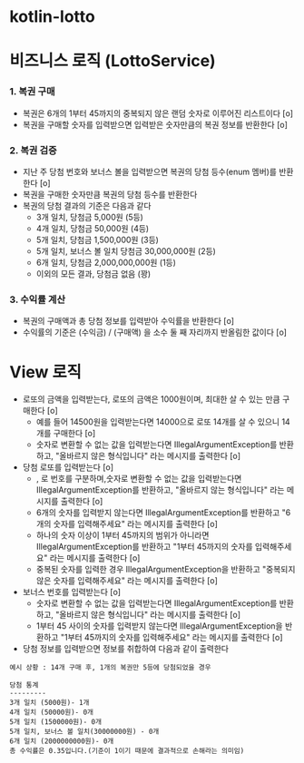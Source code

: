 # kotlin-lotto

# 비즈니스 로직 (LottoService)
### 1. 복권 구매
- 복권은 6개의 1부터 45까지의 중복되지 않은 랜덤 숫자로 이루어진 리스트이다 [o]
- 복권을 구매할 숫자를 입력받으면 입력받은 숫자만큼의 복권 정보를 반환한다 [o]


### 2. 복권 검증 
- 지난 주 당첨 번호와 보너스 볼을 입력받으면 복권의 당첨 등수(enum 멤버)를 반환한다 [o]
- 복권을 구매한 숫자만큼 복권의 당첨 등수를 반환한다
- 복권의 당첨 결과의 기준은 다음과 같다
  - 3개 일치, 당첨금 5,000원 (5등)
  - 4개 일치, 당첨금 50,000원 (4등)
  - 5개 일치, 당첨금 1,500,000원 (3등)
  - 5개 일치, 보너스 볼 일치 당첨금 30,000,000원 (2등)
  - 6개 일치, 당첨금 2,000,000,000원 (1등)
  - 이외의 모든 결과, 당첨금 없음 (꽝)

### 3. 수익률 계산
- 복권의 구매액과 총 당첨 정보를 입력받아 수익률을 반환한다 [o]
- 수익률의 기준은 (수익금) / (구매액) 을 소수 둘 째 자리까지 반올림한 값이다 [o]

# View 로직
- 로또의 금액을 입력받는다, 로또의 금액은 1000원이며, 최대한 살 수 있는 만큼 구매한다 [o]
  - 예를 들어 14500원을 입력받는다면 14000으로 로또 14개를 살 수 있으니 14개를 구매한다 [o]
  - 숫자로 변환할 수 없는 값을 입력받는다면 IllegalArgumentException를 반환하고, "올바르지 않은 형식입니다" 라는 메시지를 출력한다 [o]
- 당첨 로또를 입력받는다 [o]
  - , 로 번호를 구분하며,숫자로 변환할 수 없는 값을 입력받는다면 IllegalArgumentException를 반환하고, "올바르지 않는 형식입니다" 라는 메시지를 출력한다 [o]
  - 6개의 숫자를 입력받지 않는다면 IllegalArgumentException를 반환하고 "6개의 숫자를 입력해주세요" 라는 메시지를 출력한다 [o]
  - 하나의 숫자 이상이 1부터 45까지의 범위가 아니라면 IllegalArgumentException를 반환하고 "1부터 45까지의 숫자를 입력해주세요" 라는 메시지를 출력한다 [o]
  - 중복된 숫자를 입력한 경우 IllegalArgumentException을 반환하고 "중복되지 않은 숫자를 입력해주세요" 라는 메시지를 출력한다 [o]
- 보너스 번호를 입력받는다 [o]
  - 숫자로 변환할 수 없는 값을 입력받는다면 IllegalArgumentException를 반환하고, "올바르지 않은 형식입니다" 라는 메시지를 출력한다 [o]
  - 1부터 45 사이의 숫자를 입력받지 않는다면 IllegalArgumentException을 반환하고 "1부터 45까지의 숫자를 입력해주세요" 라는 메시지를 출력한다 [o]
- 당첨 정보를 입력받으면 정보를 취합하여 다음과 같이 출력한다 

```angular2html
예시 상황 : 14개 구매 후, 1개의 복권만 5등에 당첨되었을 경우

당첨 통계
---------
3개 일치 (5000원)- 1개
4개 일치 (50000원)- 0개
5개 일치 (1500000원)- 0개
5개 일치, 보너스 볼 일치(30000000원) - 0개
6개 일치 (2000000000원)- 0개
총 수익률은 0.35입니다.(기준이 1이기 때문에 결과적으로 손해라는 의미임)
```